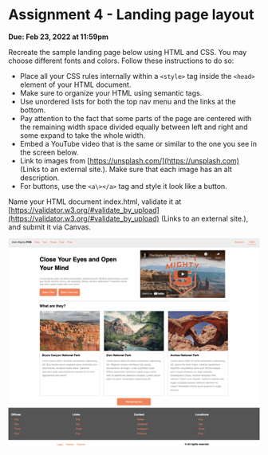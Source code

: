 # Assignment 4 - Landing page layout

**Due: Feb 23, 2022 at 11:59pm**

Recreate the sample landing page below using HTML and CSS. You may choose different fonts and colors. Follow these instructions to do so:

-   Place all your CSS rules internally within a `<style>` tag inside the `<head>` element of your HTML document.
-   Make sure to organize your HTML using semantic tags.
-   Use unordered lists for both the top nav menu and the links at the bottom.
-   Pay attention to the fact that some parts of the page are centered with the remaining width space divided equally between left and right and some expand to take the whole width.
-   Embed a YouTube video that is the same or similar to the one you see in the screen below.
-   Link to images from [https://unsplash.com/](https://unsplash.com) (Links to an external site.). Make sure that each image has an alt description.
-   For buttons, use the `<a\></a>` tag and style it look like a button.

Name your HTML document index.html, validate it at [https://validator.w3.org/#validate_by_upload](https://validator.w3.org/#validate_by_upload) (Links to an external site.), and submit it via Canvas.

![reference image](./reference-image.png)
